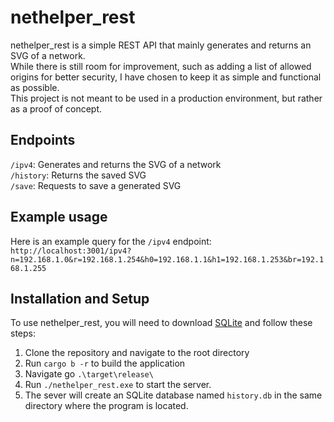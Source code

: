 # nethelper_rest

nethelper_rest is a simple REST API that mainly generates and returns an SVG of a network.  
While there is still room for improvement, such as adding a list of allowed origins for better security, I have chosen to keep it as simple and functional as possible.  
This project is not meant to be used in a production environment, but rather as a proof of concept.  
## Endpoints
`/ipv4`: Generates and returns the SVG of a network  
`/history`: Returns the saved SVG  
`/save`: Requests to save a generated SVG  
## Example usage
Here is an example query for the `/ipv4` endpoint:
`http://localhost:3001/ipv4?n=192.168.1.0&r=192.168.1.254&h0=192.168.1.1&h1=192.168.1.253&br=192.168.1.255`
## Installation and Setup
To use nethelper_rest, you will need to download [SQLite](https://www.sqlite.org/download.html) and follow these steps:
1. Clone the repository and navigate to the root directory
2. Run `cargo b -r` to build the application
3. Navigate go `.\target\release\`
4. Run `./nethelper_rest.exe` to start the server.
5. The sever will create an SQLite database named `history.db` in the same directory where the program is located.

